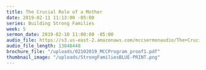 ```yaml
---
title: The Crucial Role of a Mother
date: 2019-02-11 11:13:00 -05:00
series: Building Strong Families
week: 5
sermon_date: 2019-02-10 11:00:00 -05:00
audio_file: https://s3.us-east-2.amazonaws.com/mccsermonaudio/The+Crucial+Role+of+a+Mother.lite.mp3
audio_file_length: 13848448
brochure_file: "/uploads/02102019_MCCProgram_proof1.pdf"
thumbnail_image: "/uploads/StrongFamiliesBLUE-PRINT.png"
---
```

